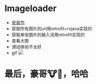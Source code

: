 # Imageloader 
* [安装包](https://github.com/kiritoj/MyImageLoad/blob/master/app/release/app-release.apk)
* 获取所有图片的url用retrofit+rxjava实现的
* 获取单张图片的输入流用retrofit实现的
* 查看大图
* 滑动体验不太好
* gif
![](http://ww1.sinaimg.cn/mw690/006nwaiFly1g3seq5vlefg30a70j7npg.gif)
# 最后，豪哥🐮🍺，哈哈
